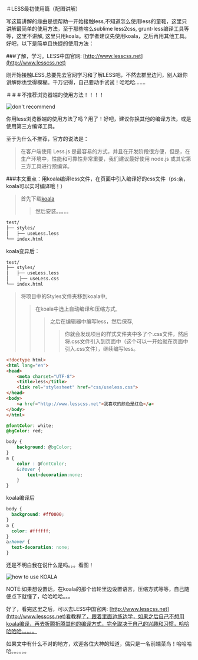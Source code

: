 ＃LESS最初使用篇（配图讲解）

写这篇讲解的缘由是想帮助一开始接触less,不知道怎么使用less的童鞋，这里只讲解最简单的使用方法，至于那些啥么sublime less2css, grunt-less编译工具等等，这里不讲解, 这里只用koala。初学者建议先使用koala，之后再用其他工具。好吧，以下是简单且快捷的使用方法：

###了解，学习。LESS中国官网: [http://www.lesscss.net](http://www.lesscss.net)

刚开始接触LESS,总要先去官网学习和了解LESS吧，不然去群里边问，别人跟你讲解你也觉得模糊。千万记得，自己要动手试试！哈哈哈.......

＃＃＃不推荐浏览器端的使用方法！！！！

![don't recommend](/images/browser.png)

你用less浏览器端的使用方法了吗？用了！好吧，建议你换其他的编译方法，或是使用第三方编译工具。

至于为什么不推荐，官方的说法是：

> 在客户端使用 Less.js 是最容易的方式，并且在开发阶段很方便，但是，在生产环境中，性能和可靠性非常重要，我们建议最好使用 node.js 或其它第三方工具进行预编译。

###本文重点：用koala编译less文件，在页面中引入编译好的css文件（ps:亲，koala可以实时编译哦！）

>首先下载[koala](http://koala-app.com/index-zh.html)
> > 然后安装。。。。。

```html
test/
├── styles/
│   ├── useLess.less
└── index.html
```

koala变异后：

```html
test/
├── styles/
│   ├── useLess.less
│    ├── useLess.css
└── index.html
```
> 将项目中的Styles文件夹移到koala中,
> > 在koala中选上自动编译和压缩方式,
> > > 之后在编辑器中编写less，然后保存,
> > > > 你就会发现项目的样式文件夹中多了个.css文件，然后将.css文件引入到页面中（这个可以一开始就在页面中引入.css文件），继续编写less。

```html
<!doctype html>
<html lang="en">
<head>
	<meta charset="UTF-8">
	<title>less</title>
	<link rel="stylesheet" href="css/useless.css">
</head>
<body>
	<a href="http://www.lesscss.net">我喜欢的颜色是红色</a>
</body>
</html>
```

```css
@fontColor: white;
@bgColor: red;

body {
	background: @bgColor;
}
a {
	color : @fontColor;
	&:hover {
		text-decoration:none;
    }
}
```

koala编译后

```css
body {
  background: #ff0000;
}
a {
  color: #ffffff;
}
a:hover {
  text-decoration: none;
}
```

还是不明白我在说什么是吗。。。看图！

![how to use KOALA](/images/koala2.gif)

NOTE:如果想设置话，在koala的那个齿轮里边设置语言，压缩方式等等，自己随便点下就懂了，哈哈哈哈。。。

好了，看完这里之后，可以去LESS中国官网: [http://www.lesscss.net](http://www.lesscss.net)看教程了，跟着里面边练边学，如果之后自己不想用koala编译，再去折腾折腾其他的编译方式，完全取决于自己的兴趣和习惯，哈哈哈哈哈。。。。。

如果文中有什么不对的地方，欢迎各位大神的知道，偶只是一名前端菜鸟！哈哈哈哈。。。。。。

